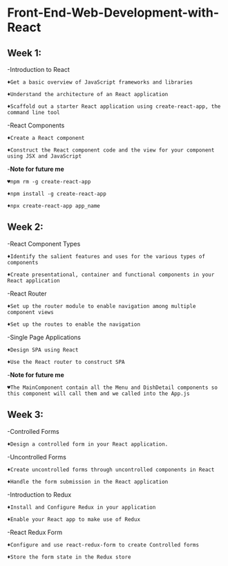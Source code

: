 # Front-End-Web-Development-with-React
## Week 1:
-Introduction to React
    
    ♦Get a basic overview of JavaScript frameworks and libraries
    
    ♦Understand the architecture of an React application
    
    ♦Scaffold out a starter React application using create-react-app, the command line tool

-React Components

    ♦Create a React component
    
    ♦Construct the React component code and the view for your component using JSX and JavaScript

-**Note for future me**

    ♥npm rm -g create-react-app
    
    ♦npm install -g create-react-app

    ♦npx create-react-app app_name

## Week 2:
-React Component Types

    ♦Identify the salient features and uses for the various types of components
    
    ♦Create presentational, container and functional components in your React application

-React Router

    ♦Set up the router module to enable navigation among multiple component views
    
    ♦Set up the routes to enable the navigation

-Single Page Applications

    ♦Design SPA using React
    
    ♦Use the React router to construct SPA

-**Note for future me**

    ♥The MainComponent contain all the Menu and DishDetail components so this component will call them and we called into the App.js 

## Week 3:
-Controlled Forms

    ♦Design a controlled form in your React application.

-Uncontrolled Forms

    ♦Create uncontrolled forms through uncontrolled components in React

    ♦Handle the form submission in the React application

-Introduction to Redux

    ♦Install and Configure Redux in your application
    
    ♦Enable your React app to make use of Redux

-React Redux Form

    ♦Configure and use react-redux-form to create Controlled forms
    
    ♦Store the form state in the Redux store
